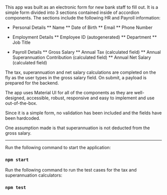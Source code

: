 This app was built as an electronic form for new bank staff to fill out. It is a simple form divided into 3 sections contained inside of accordion components. The sections include the following HR and Payroll information:

- Personal Details
  ** Name
  ** Date of Birth
  ** Email
  ** Phone Number

- Employment Details
  ** Employee ID (autogenerated)
  ** Department
  \*\* Job Title

- Payroll Details
  ** Gross Salary
  ** Annual Tax (calculated field)
  ** Annual Superannuation Contribution (calculated field)
  ** Annual Net Salary (calculated field)

The tax, superannuation and net salary calculations are completed on the fly as the user types in the gross salary field. On submit, a payload is prepared for the backend.

The app uses Material UI for all of the components as they are well-designed, accessible, robust, responsive and easy to implement and use out-of-the-box.

Since it is a simple form, no validation has been included and the fields have been hardcoded.

One assumption made is that superannuation is not deducted from the gross salary.

---

Run the following command to start the application:

### `npm start`

Run the following command to run the test cases for the tax and superannuation calculators:

### `npm test`
